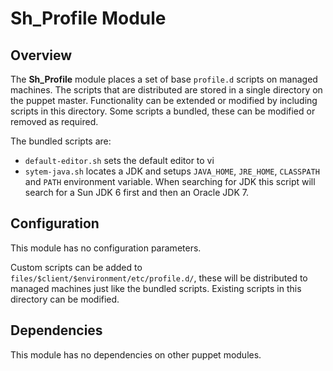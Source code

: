 # Sh_Profile Module

## Overview

The **Sh_Profile** module places a set of base `profile.d` scripts on managed machines. The scripts that are distributed are stored in a single directory on the puppet master. Functionality can be extended or modified by including scripts in this directory. Some scripts a bundled, these can be modified or removed as required.

The bundled scripts are:

* `default-editor.sh` sets the default editor to vi
* `sytem-java.sh` locates a JDK and setups `JAVA_HOME`, `JRE_HOME`, `CLASSPATH` and `PATH` environment variable. When searching for JDK this script will search for a Sun JDK 6 first and then an Oracle JDK 7.

## Configuration

This module has no configuration parameters.

Custom scripts can be added to `files/$client/$environment/etc/profile.d/`, these will be distributed to managed machines just like the bundled scripts. Existing scripts in this directory can be modified.

## Dependencies

This module has no dependencies on other puppet modules.

